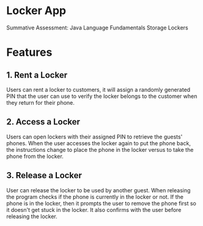 # Locker App
Summative Assessment: Java Language Fundamentals Storage Lockers

# Features

## 1. Rent a Locker
Users can rent a locker to customers, it will assign a randomly generated PIN that the user can use to verify the locker belongs to the customer when they return for their phone. 

## 2. Access a Locker
Users can open lockers with their assigned PIN to retrieve the guests' phones. When the user accesses the locker again to put the phone back, the instructions change to place the phone in the locker versus to take the phone from the locker.

## 3. Release a Locker
User can release the locker to be used by another guest. When releasing the program checks if the phone is currently in the locker or not. If the phone is in the locker, then it prompts the user to remove the phone first so it doesn't get stuck in the locker. It also confirms with the user before releasing the locker. 